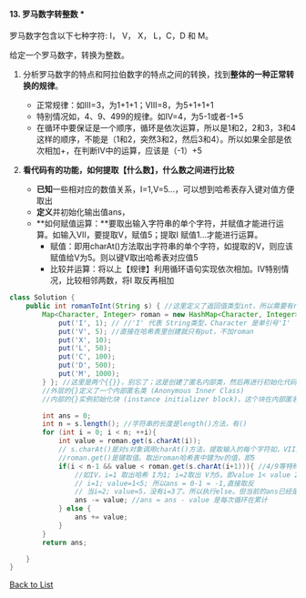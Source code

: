 #### 13.  罗马数字转整数 *

罗马数字包含以下七种字符: I， V， X， L，C，D 和 M。

给定一个罗马数字，转换为整数。

1. 分析罗马数字的特点和阿拉伯数字的特点之间的转换，找到**整体的一种正常转换的规律**。

   - 正常规律：如III=3，为1+1+1；VIII=8，为5+1+1+1
   - 特别情况如，4、9、499的规律。如IV=4，为5-1或者-1+5

   * 在循环中要保证是一个顺序，循环是依次运算，所以是1和2，2和3，3和4这样的顺序，不能是（1和2，突然3和2，然后3和4）。所以如果全部是依次相加+，在判断IV中的运算，应该是（-1）+5

2. **看代码有的功能，如何提取【什么数】，什么数之间进行比较**

   - **已知**一些相对应的数值关系，I=1,V=5...，可以想到哈希表存入键对值方便取出
   - **定义**并初始化输出值ans，
   - **如何赋值运算：**要取出输入字符串的单个字符，并赋值才能进行运算。如输入VII，要提取V，赋值5；提取I 赋值1...才能进行运算。
     - 赋值：即用charAt()方法取出字符串的单个字符，如提取的V，则应该赋值给V为5。则以键V取出哈希表对应值5
     - 比较并运算：将以上【规律】利用循环语句实现依次相加。IV特别情况，比较相邻两数，将I 取反再相加

```java
class Solution {
    public int romanToInt(String s) { //这里定义了返回值类型int，所以需要有return
        Map<Character, Integer> roman = new HashMap<Character, Integer>(){{
            put('I', 1); // //'I' 代表 String类型，Character 是单引号'I'
            put('V', 5); //直接在哈希表里创建就只有put，不加roman
            put('X', 10);
            put('L', 50);
            put('C', 100);
            put('D', 500);
            put('M', 1000);
        } }; //这里是两个{{}}，别忘了；这是创建了匿名内部类，然后再进行初始化代码块
        //外层的{}定义了⼀个内部匿名类 (Anonymous Inner Class)
        //内部的{}实例初始化块 (instance initializer block)，这个块在内部匿名类构造时被执⾏。因为它们被定义在了⼀个类的实例范围内

        int ans = 0;
        int n = s.length(); //字符串的长度是length()方法，有()
        for (int i = 0; i < n; ++i){
            int value = roman.get(s.charAt(i)); 
            // s.charAt()是对s对象调用charAt()方法，提取输入的每个字符如，VIII，i=1 则取出V
            //roman.get()是键取值。取出roman哈希表中键为v的值，即5
            if(i < n-1 && value < roman.get(s.charAt(i+1))){ //4/9等特殊情况的规律
                //如IV，i=1 取出哈希 I为1; i=2取出 V为5。即value 1< value 2
                // i=1; value=1<5; 所以ans = 0-1 = -1,直接取反
                // 当i=2; value=5，没有i=3了。所以执行else。但当前的ans已经是-1，所以else=-1+5=4
                ans -= value; //ans = ans - value 是每次循环在累计
            } else {
                ans += value; 
            }
        }
        return ans;

    }
}
```



[Back to List](https://github.com/xiaoshuzhao/leetcode-notes-java/blob/main/%E6%95%B0%E6%8D%AE%E7%BB%93%E6%9E%84/%E5%AD%97%E7%AC%A6%E4%B8%B2/String%20List.md)
